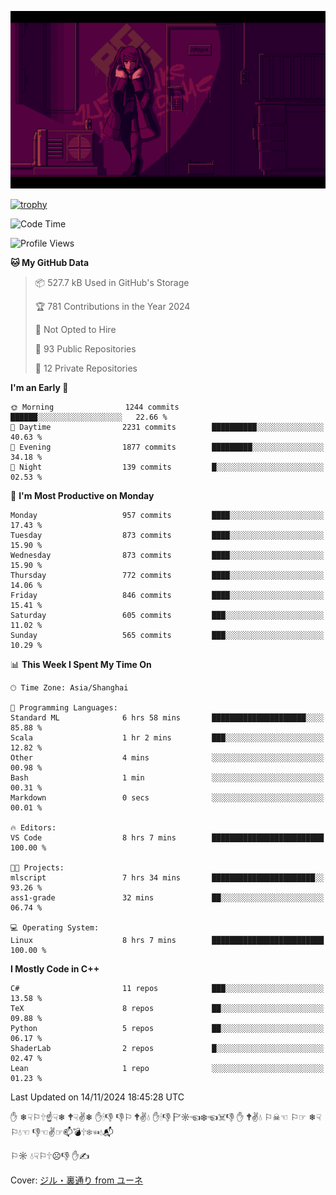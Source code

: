 ![](imgs/main.png)

[![trophy](https://github-profile-trophy.vercel.app/?username=NeilKleistGao&theme=dracula)](https://github.com/ryo-ma/github-profile-trophy)

<!--START_SECTION:waka-->
![Code Time](http://img.shields.io/badge/Code%20Time-1%2C431%20hrs%2018%20mins-blue)

![Profile Views](http://img.shields.io/badge/Profile%20Views-0-blue)

**🐱 My GitHub Data** 

> 📦 527.7 kB Used in GitHub's Storage 
 > 
> 🏆 781 Contributions in the Year 2024
 > 
> 🚫 Not Opted to Hire
 > 
> 📜 93 Public Repositories 
 > 
> 🔑 12 Private Repositories 
 > 
**I'm an Early 🐤** 

```text
🌞 Morning                1244 commits        ██████░░░░░░░░░░░░░░░░░░░   22.66 % 
🌆 Daytime                2231 commits        ██████████░░░░░░░░░░░░░░░   40.63 % 
🌃 Evening                1877 commits        █████████░░░░░░░░░░░░░░░░   34.18 % 
🌙 Night                  139 commits         █░░░░░░░░░░░░░░░░░░░░░░░░   02.53 % 
```
📅 **I'm Most Productive on Monday** 

```text
Monday                   957 commits         ████░░░░░░░░░░░░░░░░░░░░░   17.43 % 
Tuesday                  873 commits         ████░░░░░░░░░░░░░░░░░░░░░   15.90 % 
Wednesday                873 commits         ████░░░░░░░░░░░░░░░░░░░░░   15.90 % 
Thursday                 772 commits         ████░░░░░░░░░░░░░░░░░░░░░   14.06 % 
Friday                   846 commits         ████░░░░░░░░░░░░░░░░░░░░░   15.41 % 
Saturday                 605 commits         ███░░░░░░░░░░░░░░░░░░░░░░   11.02 % 
Sunday                   565 commits         ███░░░░░░░░░░░░░░░░░░░░░░   10.29 % 
```


📊 **This Week I Spent My Time On** 

```text
🕑︎ Time Zone: Asia/Shanghai

💬 Programming Languages: 
Standard ML              6 hrs 58 mins       █████████████████████░░░░   85.88 % 
Scala                    1 hr 2 mins         ███░░░░░░░░░░░░░░░░░░░░░░   12.82 % 
Other                    4 mins              ░░░░░░░░░░░░░░░░░░░░░░░░░   00.98 % 
Bash                     1 min               ░░░░░░░░░░░░░░░░░░░░░░░░░   00.31 % 
Markdown                 0 secs              ░░░░░░░░░░░░░░░░░░░░░░░░░   00.01 % 

🔥 Editors: 
VS Code                  8 hrs 7 mins        █████████████████████████   100.00 % 

🐱‍💻 Projects: 
mlscript                 7 hrs 34 mins       ███████████████████████░░   93.26 % 
ass1-grade               32 mins             ██░░░░░░░░░░░░░░░░░░░░░░░   06.74 % 

💻 Operating System: 
Linux                    8 hrs 7 mins        █████████████████████████   100.00 % 
```

**I Mostly Code in C++** 

```text
C#                       11 repos            ███░░░░░░░░░░░░░░░░░░░░░░   13.58 % 
TeX                      8 repos             ██░░░░░░░░░░░░░░░░░░░░░░░   09.88 % 
Python                   5 repos             ██░░░░░░░░░░░░░░░░░░░░░░░   06.17 % 
ShaderLab                2 repos             █░░░░░░░░░░░░░░░░░░░░░░░░   02.47 % 
Lean                     1 repo              ░░░░░░░░░░░░░░░░░░░░░░░░░   01.23 % 
```




 Last Updated on 14/11/2024 18:45:28 UTC
<!--END_SECTION:waka-->

✋ ❄☟⚐🕆☝☟❄ 🕈☟✌❄ ✋🕯👎 👎⚐ 🕈✌💧 ✋🕯👎 🏱☼☜❄☜☠👎 ✋ 🕈✌💧 ⚐☠☜ ⚐☞ ❄☟⚐💧☜ 👎☜✌☞📫💣🕆❄☜💧📬

⚐☼ 💧☟⚐🕆☹👎 ✋✍

Cover: [ジル・裏通り from ユーネ](https://www.pixiv.net/artworks/62127066)
